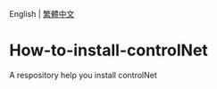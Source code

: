 English | [繁體中文](README_TCH.md)

# How-to-install-controlNet
A respository help you install controlNet

